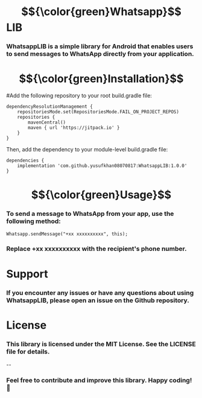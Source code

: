 #  $${\color{green}Whatsapp}$$ LIB
### WhatsappLIB is a simple library for Android that enables users to send messages to WhatsApp directly from your application.
# $${\color{green}Installation}$$
#Add the following repository to your root build.gradle file:
```
dependencyResolutionManagement {
    repositoriesMode.set(RepositoriesMode.FAIL_ON_PROJECT_REPOS)
    repositories {
        mavenCentral()
        maven { url 'https://jitpack.io' }
    }
}
```
Then, add the dependency to your module-level build.gradle file:
```
dependencies {
    implementation 'com.github.yusufkhan08070817:WhatsappLIB:1.0.0'
}
```
# $${\color{green}Usage}$$
### To send a message to WhatsApp from your app, use the following method:

```
Whatsapp.sendMessage("+xx xxxxxxxxxx", this);
```
### Replace +xx xxxxxxxxxx with the recipient's phone number.
# Support
### If you encounter any issues or have any questions about using WhatsappLIB, please open an issue on the Github repository.

# License
### This library is licensed under the MIT License. See the LICENSE file for details.
--
### Feel free to contribute and improve this library. Happy coding! 🚀

